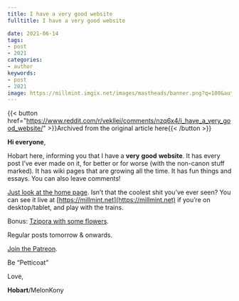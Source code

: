 ```yaml
---
title: I have a very good website
fulltitle: I have a very good website

date: 2021-06-14
tags:
- post
- 2021
categories:
- author
keywords:
- post
- 2021
image: https://millmint.imgix.net/images/mastheads/banner.png?q=100&auto=format"
---
```


{{< button href="https://www.reddit.com/r/vekllei/comments/nzq6x4/i_have_a_very_good_website/" >}}Archived from the original article here{{< /button >}}

**Hi everyone**,

Hobart here, informing you that I have a **very** **good** **website**. It has every post I’ve ever made on it, for better or for worse (with the non-canon stuff marked). It has wiki pages that are growing all the time. It has fun things and essays. You can also leave comments!

[Just look at the home page](https://imgur.com/a/BA0nNV6). Isn’t that the coolest shit you’ve ever seen? You can see it live at [https://millmint.net](https://millmint.net) if you’re on desktop/tablet, and play with the trains.

Bonus: [Tzipora with some flowers](https://imgur.com/a/P9j0nS3).

Regular posts tomorrow & onwards.

[Join the Patreon](https://www.patreon.com/vekllei).

Be “Petticoat”

Love,

**Hobart**/MelonKony
